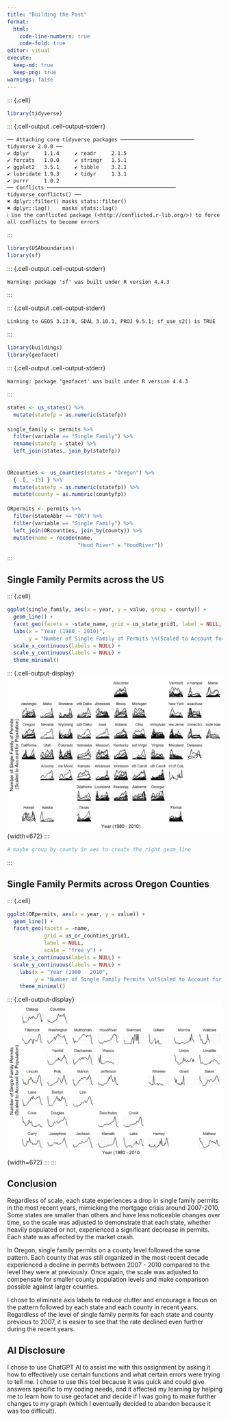 ```yaml
---
title: "Building the Past"
format: 
  html:
    code-line-numbers: true
    code-fold: true
editor: visual
execute: 
  keep-md: true
  keep-png: true
warnings: false
---
```



::: {.cell}

```{.r .cell-code}
library(tidyverse)
```

::: {.cell-output .cell-output-stderr}

```
── Attaching core tidyverse packages ──────────────────────── tidyverse 2.0.0 ──
✔ dplyr     1.1.4     ✔ readr     2.1.5
✔ forcats   1.0.0     ✔ stringr   1.5.1
✔ ggplot2   3.5.1     ✔ tibble    3.2.1
✔ lubridate 1.9.3     ✔ tidyr     1.3.1
✔ purrr     1.0.2     
── Conflicts ────────────────────────────────────────── tidyverse_conflicts() ──
✖ dplyr::filter() masks stats::filter()
✖ dplyr::lag()    masks stats::lag()
ℹ Use the conflicted package (<http://conflicted.r-lib.org/>) to force all conflicts to become errors
```


:::

```{.r .cell-code}
library(USAboundaries)
library(sf)
```

::: {.cell-output .cell-output-stderr}

```
Warning: package 'sf' was built under R version 4.4.3
```


:::

::: {.cell-output .cell-output-stderr}

```
Linking to GEOS 3.13.0, GDAL 3.10.1, PROJ 9.5.1; sf_use_s2() is TRUE
```


:::

```{.r .cell-code}
library(buildings)
library(geofacet)
```

::: {.cell-output .cell-output-stderr}

```
Warning: package 'geofacet' was built under R version 4.4.3
```


:::

```{.r .cell-code}
states <- us_states() %>% 
  mutate(statefp = as.numeric(statefp))

single_family <- permits %>% 
  filter(variable == "Single Family") %>% 
  rename(statefp = state) %>% 
  left_join(states, join_by(statefp))


ORcounties <- us_counties(states = "Oregon") %>% 
  { .[, -13] } %>% 
  mutate(statefp = as.numeric(statefp)) %>% 
  mutate(county = as.numeric(countyfp))

ORpermits <- permits %>% 
  filter(StateAbbr == "OR") %>% 
  filter(variable == "Single Family") %>% 
  left_join(ORcounties, join_by(county)) %>% 
  mutate(name = recode(name,
                       "Hood River" = "HoodRiver"))
```
:::


## Single Family Permits across the US


::: {.cell}

```{.r .cell-code}
ggplot(single_family, aes(x = year, y = value, group = county)) +
  geom_line() +
  facet_geo(facets = ~state_name, grid = us_state_grid1, label = NULL, scales = "free_y") +
  labs(x = "Year (1980 - 2010)",
       y = "Number of Single Family of Permits \n(Scaled to Account for Population)") + 
  scale_x_continuous(labels = NULL) +
  scale_y_continuous(labels = NULL) +
  theme_minimal()
```

::: {.cell-output-display}
![](Building-the-Past_files/figure-html/unnamed-chunk-2-1.png){width=672}
:::

```{.r .cell-code}
# maybe group by county in aes to create the right geom_line
```
:::


## Single Family Permits across Oregon Counties


::: {.cell}

```{.r .cell-code}
ggplot(ORpermits, aes(x = year, y = value)) +
  geom_line() +
  facet_geo(facets = ~name,
            grid = us_or_counties_grid1,
            label = NULL,
            scale = "free_y") +
  scale_x_continuous(labels = NULL) +
  scale_y_continuous(labels = NULL) +
    labs(x = "Year (1980 - 2010",
         y = "Number of Single Family Permits \n(Scaled to Account for Population)") +
    theme_minimal()
```

::: {.cell-output-display}
![](Building-the-Past_files/figure-html/unnamed-chunk-3-1.png){width=672}
:::
:::


## Conclusion

Regardless of scale, each state experiences a drop in single family permits in the most recent years, mimicking the mortgage crisis around 2007-2010. Some states are smaller than others and have less noticeable changes over time, so the scale was adjusted to demonstrate that each state, whether heavily populated or not, experienced a significant decrease in permits. Each state was affected by the market crash.

In Oregon, single family permits on a county level followed the same pattern. Each county that was still organized in the most recent decade experienced a decline in permits between 2007 - 2010 compared to the level they were at previously. Once again, the scale was adjusted to compensate for smaller county population levels and make comparison possible against larger counties.

I chose to eliminate axis labels to reduce clutter and encourage a focus on the pattern followed by each state and each county in recent years. Regardless of the level of single family permits for each state and county previous to 2007, it is easier to see that the rate declined even further during the recent years.

## AI Disclosure

I chose to use ChatGPT AI to assist me with this assignment by asking it how to effectively use certain functions and what certain errors were trying to tell me. I chose to use this tool because it was quick and could give answers specific to my coding needs, and it affected my learning by helping me to learn how to use geofacet and decide if I was going to make further changes to my graph (which I eventually decided to abandon because it was too difficult).
